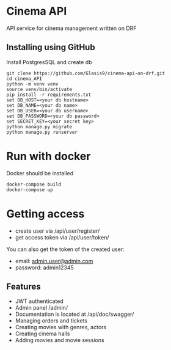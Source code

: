 # Cinema API

API service for cinema management written on DRF

## Installing using GitHub
Install PostgresSQL and create db
```shell
git clone https://github.com/Glasis9/cinema-api-on-drf.git
cd cinema_API
python -m venv venv
source venv/bin/activate
pip install -r requirements.txt
set DB_HOST=<your db hostname>
set DB_NAME=<your db name>
set DB_USER=<your db username>
set DB_PASSWORD=<your db password>
set SECRET_KEY=<your secret key>
python manage.py migrate
python manage.py runserver
```

# Run with docker
Docker should be installed
```shell
docker-compose build
docker-compose up
```

# Getting access
* create user via /api/user/register/
* get access token via /api/user/token/

You can also get the token of the created user:
* email: admin.user@admin.com
* password: admin12345

## Features

* JWT authenticated
* Admin panel /admin/
* Documentation is located at /api/doc/swagger/
* Managing orders and tickets
* Creating movies with genres, actors
* Creating cinema halls
* Adding movies and movie sessions
